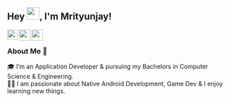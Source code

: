 ## Hey <img src="https://github.com/TheDudeThatCode/TheDudeThatCode/blob/master/Assets/Hi.gif" width="29px">, I'm Mrityunjay!

<a href="https://www.linkedin.com/in/mrityunjaysingh-00/">
  <img align="left" width="24px" src="https://cdn.jsdelivr.net/npm/simple-icons@v3/icons/linkedin.svg"  />
</a>
<a href="https://twitter.com/__devexee">
  <img align="left" width="26px" src="https://cdn.jsdelivr.net/npm/simple-icons@v3/icons/twitter.svg" />
</a>
<a href="mailto:mrityunjay.singh119@gmail.com">
  <img align="left" width="26px" src="https://cdn.jsdelivr.net/npm/simple-icons@v3/icons/gmail.svg" />
</a>

<br />

### About Me 🚀
🎓 I’m an Application Developer & pursuing my Bachelors in Computer Science & Engineering. </br>
👨‍💻 I am passionate about Native Android Development, Game Dev & I enjoy learning new things. </br>
